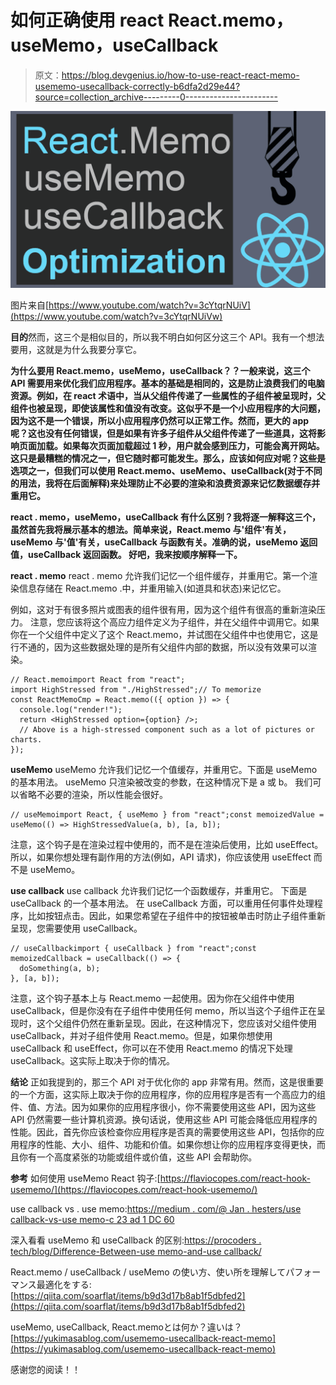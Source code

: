 # 如何正确使用 react React.memo，useMemo，useCallback

> 原文：<https://blog.devgenius.io/how-to-use-react-react-memo-usememo-usecallback-correctly-b6dfa2d29e44?source=collection_archive---------0----------------------->

![](img/8801e1d13cb1a5435730f0564e38973d.png)

图片来自[https://www.youtube.com/watch?v=3cYtqrNUiV](https://www.youtube.com/watch?v=3cYtqrNUiVw)

**目的**然而，这三个是相似目的，所以我不明白如何区分这三个 API。我有一个想法要用，这就是为什么我要分享它。

**为什么要用 React.memo，useMemo，useCallback？？一般来说，这三个 API 需要用来优化我们应用程序。基本的基础是相同的，这是防止浪费我们的电脑资源。例如，在 react 术语中，当从父组件传递了一些属性的子组件被呈现时，父组件也被呈现，即使该属性和值没有改变。这似乎不是一个小应用程序的大问题，因为这不是一个错误，所以小应用程序仍然可以正常工作。然而，更大的 app 呢？这也没有任何错误，但是如果有许多子组件从父组件传递了一些道具，这将影响页面加载。如果每次页面加载超过 1 秒，用户就会感到压力，可能会离开网站。这只是最糟糕的情况之一，但它随时都可能发生。那么，应该如何应对呢？这些是选项之一，但我们可以使用 React.memo、useMemo、useCallback(对于不同的用法，我将在后面解释)来处理防止不必要的渲染和浪费资源来记忆数据缓存并重用它。**

**react . memo，useMemo，useCallback 有什么区别？我将逐一解释这三个，虽然首先我将展示基本的想法。简单来说，React.memo 与'组件'有关，useMemo 与'值'有关，useCallback 与函数有关。准确的说，useMemo 返回值，useCallback 返回函数。
好吧，我来按顺序解释一下。**

**react . memo**
react . memo 允许我们记忆一个组件缓存，并重用它。第一个渲染信息存储在 React.memo .中，并重用输入(如道具和状态)来记忆它。

例如，这对于有很多照片或图表的组件很有用，因为这个组件有很高的重新渲染压力。
注意，您应该将这个高应力组件定义为子组件，并在父组件中调用它。如果你在一个父组件中定义了这个 React.memo，并试图在父组件中也使用它，这是行不通的，因为这些数据处理的是所有父组件内部的数据，所以没有效果可以渲染。

```
// React.memoimport React from "react";
import HighStressed from "./HighStressed";// To memorize
const ReactMemoCmp = React.memo(({ option }) => {
  console.log("render!");
  return <HighStressed option={option} />;
  // Above is a high-stressed component such as a lot of pictures or charts.
});
```

**useMemo**
useMemo 允许我们记忆一个值缓存，并重用它。下面是 useMemo 的基本用法。
useMemo 只渲染被改变的参数，在这种情况下是 a 或 b。
我们可以省略不必要的渲染，所以性能会很好。

```
// useMemoimport React, { useMemo } from "react";const memoizedValue = useMemo(() => HighStressedValue(a, b), [a, b]);
```

注意，这个钩子是在渲染过程中使用的，而不是在渲染后使用，比如 useEffect。所以，如果你想处理有副作用的方法(例如，API 请求)，你应该使用 useEffect 而不是 useMemo。

**use callback**
use callback 允许我们记忆一个函数缓存，并重用它。
下面是 useCallback 的一个基本用法。
在 useCallback 方面，可以重用任何事件处理程序，比如按钮点击。因此，如果您希望在子组件中的按钮被单击时防止子组件重新呈现，您需要使用 useCallback。

```
// useCallbackimport { useCallback } from "react";const memoizedCallback = useCallback(() => {
  doSomething(a, b);
}, [a, b]);
```

注意，这个钩子基本上与 React.memo 一起使用。因为你在父组件中使用 useCallback，但是你没有在子组件中使用任何 memo，所以当这个子组件正在呈现时，这个父组件仍然在重新呈现。因此，在这种情况下，您应该对父组件使用 useCallback，并对子组件使用 React.memo。但是，如果你想使用 useCallback 和 useEffect，你可以在不使用 React.memo 的情况下处理 useCallback。这实际上取决于你的情况。

**结论**
正如我提到的，那三个 API 对于优化你的 app 非常有用。然而，这是很重要的一个方面，这实际上取决于你的应用程序，你的应用程序是否有一个高应力的组件、值、方法。因为如果你的应用程序很小，你不需要使用这些 API，因为这些 API 仍然需要一些计算机资源。换句话说，使用这些 API 可能会降低应用程序的性能。因此，首先你应该检查你应用程序是否真的需要使用这些 API，包括你的应用程序的性能、大小、组件、功能和价值。如果你想让你的应用程序变得更快，而且你有一个高度紧张的功能或组件或价值，这些 API 会帮助你。

**参考**
如何使用 useMemo React 钩子:[https://flaviocopes.com/react-hook-usememo/](https://flaviocopes.com/react-hook-usememo/)

use callback vs . use memo:[https://medium . com/@ Jan . hesters/use callback-vs-use memo-c 23 ad 1 DC 60](https://medium.com/@jan.hesters/usecallback-vs-usememo-c23ad1dc60)

深入看看 useMemo 和 useCallback 的区别:[https://procoders . tech/blog/Difference-Between-use memo-and-use callback/](https://procoders.tech/blog/difference-between-usememo-and-usecallback/)

React.memo / useCallback / useMemo の使い方、使い所を理解してパフォーマンス最適化をする: [https://qiita.com/soarflat/items/b9d3d17b8ab1f5dbfed2](https://qiita.com/soarflat/items/b9d3d17b8ab1f5dbfed2)

useMemo, useCallback, React.memoとは何か？違いは？
[https://yukimasablog.com/usememo-usecallback-react-memo](https://yukimasablog.com/usememo-usecallback-react-memo)

感谢您的阅读！！